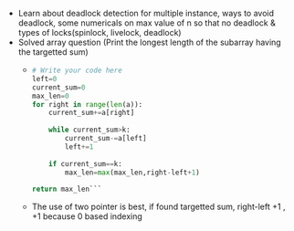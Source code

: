 * Learn about deadlock detection for multiple instance, ways to avoid deadlock, some numericals on max value of n so that no deadlock & types of locks(spinlock, livelock, deadlock)
* Solved array question (Print the longest length of the subarray having the targetted sum)
  - ```py def longestSubarrayWithSumK(a: [int], k: int) -> int:
    # Write your code here
    left=0
    current_sum=0
    max_len=0
    for right in range(len(a)):
        current_sum+=a[right]
        
        while current_sum>k:
            current_sum-=a[left]
            left+=1
        
        if current_sum==k:
            max_len=max(max_len,right-left+1)
            
    return max_len```
  - The use of two pointer is best, if found targetted sum, right-left +1 , +1 because 0 based indexing
